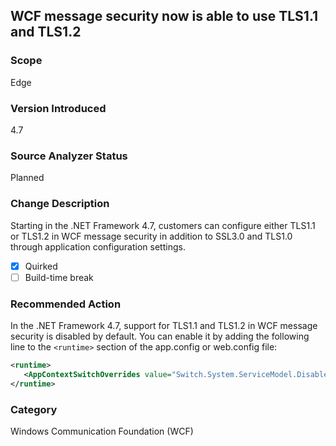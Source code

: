 ## WCF message security now is able to use TLS1.1 and TLS1.2

### Scope
Edge

### Version Introduced
4.7

### Source Analyzer Status
Planned

### Change Description
Starting in the .NET Framework 4.7, customers can configure either TLS1.1 or TLS1.2 in WCF message security in addition to SSL3.0 and TLS1.0 through application configuration settings. 

- [x] Quirked
- [ ] Build-time break

### Recommended Action
In the .NET Framework 4.7, support for TLS1.1 and TLS1.2 in WCF message security is disabled by default. You can enable it by adding the following line to the `<runtime>` section of the app.config or web.config file:

   ```xml
   <runtime>
      <AppContextSwitchOverrides value="Switch.System.ServiceModel.DisableUsingServicePointManagerSecurityProtocols=false;Switch.System.Net.DontEnableSchUseStrongCrypto=false" />
   </runtime>
   ```   

### Category
Windows Communication Foundation (WCF)

<!-- breaking change id: 167 -->

